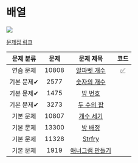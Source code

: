 # 배열

<img src="https://progress-bar.dev/1/?scale=8&title=progress&width=500&color=babaca&suffix=/8">

[문제집 링크](https://www.acmicpc.net/workbook/view/7307)

| 문제 분류  | 문제  |                        문제 제목                        |                코드                 |
| :--------: | :---: | :-----------------------------------------------------: | :---------------------------------: |
| 연습 문제  | 10808 |  [알파벳 개수](https://www.acmicpc.net/problem/10808)   | [:white_check_mark:](BOJ_10808.cpp) |
| 기본 문제✔ | 2577  |   [숫자의 개수](https://www.acmicpc.net/problem/2577)   |                                     |
| 기본 문제✔ | 1475  |     [방 번호](https://www.acmicpc.net/problem/1475)     |                                     |
| 기본 문제✔ | 3273  |   [두 수의 합](https://www.acmicpc.net/problem/3273)    |                                     |
| 기본 문제  | 10807 |   [개수 세기](https://www.acmicpc.net/problem/10807)    |                                     |
| 기본 문제  | 13300 |    [방 배정](https://www.acmicpc.net/problem/13300)     |                                     |
| 기본 문제  | 11328 |     [Strfry](https://www.acmicpc.net/problem/11328)     |                                     |
| 기본 문제  | 1919  | [애너그램 만들기](https://www.acmicpc.net/problem/1919) |                                     |